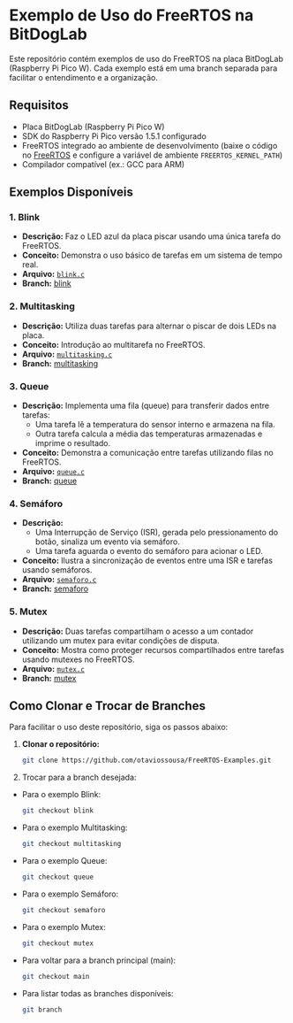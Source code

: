 # Exemplo de Uso do FreeRTOS na BitDogLab

Este repositório contém exemplos de uso do FreeRTOS na placa BitDogLab (Raspberry Pi Pico W). Cada exemplo está em uma branch separada para facilitar o entendimento e a organização.

## Requisitos

- Placa BitDogLab (Raspberry Pi Pico W)
- SDK do Raspberry Pi Pico versão 1.5.1 configurado
- FreeRTOS integrado ao ambiente de desenvolvimento (baixe o código no [FreeRTOS](https://freertos.org/) e configure a variável de ambiente `FREERTOS_KERNEL_PATH`)
- Compilador compatível (ex.: GCC para ARM)

## Exemplos Disponíveis

### 1. Blink
- **Descrição:** Faz o LED azul da placa piscar usando uma única tarefa do FreeRTOS.
- **Conceito:** Demonstra o uso básico de tarefas em um sistema de tempo real.
- **Arquivo:** [`blink.c`](https://github.com/otaviossousa/FRTOS_Blink/blob/blink/blink.c)
- **Branch:** [blink](https://github.com/otaviossousa/FRTOS_Blink/tree/blink)

### 2. Multitasking
- **Descrição:** Utiliza duas tarefas para alternar o piscar de dois LEDs na placa.
- **Conceito:** Introdução ao multitarefa no FreeRTOS.
- **Arquivo:** [`multitasking.c`](https://github.com/otaviossousa/FRTOS_Blink/blob/multitasking/multitasking.c)
- **Branch:** [multitasking](https://github.com/otaviossousa/FRTOS_Blink/tree/multitasking)

### 3. Queue
- **Descrição:** Implementa uma fila (queue) para transferir dados entre tarefas:
  - Uma tarefa lê a temperatura do sensor interno e armazena na fila.
  - Outra tarefa calcula a média das temperaturas armazenadas e imprime o resultado.
- **Conceito:** Demonstra a comunicação entre tarefas utilizando filas no FreeRTOS.
- **Arquivo:** [`queue.c`](https://github.com/otaviossousa/FRTOS_Blink/blob/queue/queue.c)
- **Branch:** [queue](https://github.com/otaviossousa/FRTOS_Blink/tree/queue)

### 4. Semáforo
- **Descrição:** 
  - Uma Interrupção de Serviço (ISR), gerada pelo pressionamento do botão, sinaliza um evento via semáforo.
  - Uma tarefa aguarda o evento do semáforo para acionar o LED.
- **Conceito:** Ilustra a sincronização de eventos entre uma ISR e tarefas usando semáforos.
- **Arquivo:** [`semaforo.c`](https://github.com/otaviossousa/FRTOS_Blink/blob/semaforo/semaforo.c)
- **Branch:** [semaforo](https://github.com/otaviossousa/FRTOS_Blink/tree/semaforo)

### 5. Mutex
- **Descrição:** Duas tarefas compartilham o acesso a um contador utilizando um mutex para evitar condições de disputa.
- **Conceito:** Mostra como proteger recursos compartilhados entre tarefas usando mutexes no FreeRTOS.
- **Arquivo:** [`mutex.c`](https://github.com/otaviossousa/FRTOS_Blink/blob/mutex/mutex.c)
- **Branch:** [mutex](https://github.com/otaviossousa/FRTOS_Blink/tree/mutex)

## Como Clonar e Trocar de Branches

Para facilitar o uso deste repositório, siga os passos abaixo:

1. **Clonar o repositório:**
   ```bash
   git clone https://github.com/otaviossousa/FreeRTOS-Examples.git
   ```
2. Trocar para a branch desejada:
- Para o exemplo Blink:
  ```bash
  git checkout blink
  ```
- Para o exemplo Multitasking:
    ```bash
    git checkout multitasking
    ```

- Para o exemplo Queue:
    ```bash
    git checkout queue
    ```

- Para o exemplo Semáforo:
    ```bash
    git checkout semaforo
    ```

- Para o exemplo Mutex:
    ```bash
    git checkout mutex
    ```
- Para voltar para a branch principal (main):
    ```bash
    git checkout main
    ```

- Para listar todas as branches disponíveis:
    ```bash
    git branch
    ```